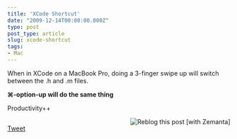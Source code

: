 ```yaml
---
title: 'XCode Shortcut'
date: "2009-12-14T00:00:00.000Z"
type: post 
post_type: article
slug: xcode-shortcut
tags: 
- Mac
---
```

When in XCode on a MacBook Pro, doing a 3-finger swipe up will switch between the .h and .m files.

**⌘-option-up will do the same thing**

Productivity++

<div class="zemanta-pixie" style="margin-top: 10px; height: 15px;">
  <a class="zemanta-pixie-a" title="Reblog this post [with Zemanta]" href="http://reblog.zemanta.com/zemified/d1495139-6d75-42c2-bf27-46298f91b9e4/"><img class="zemanta-pixie-img" style="border: none; float: right;" src="http://img.zemanta.com/reblog_e.png?x-id=d1495139-6d75-42c2-bf27-46298f91b9e4" alt="Reblog this post [with Zemanta]" /></a><span class="zem-script more-related pretty-attribution"></span>
</div>

<div style="">
  <a href="http://twitter.com/share" class="twitter-share-button" data-count="horizontal" data-text="XCode Shortcut" data-url="http://brandontreb.com/xcode-shortcut"  data-via="brandontreb" data-related="brandontreb:">Tweet</a>
</div>
